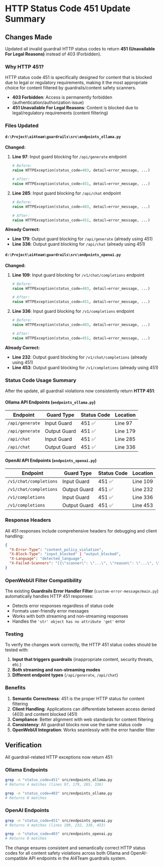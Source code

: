 # HTTP Status Code 451 Update Summary

## Changes Made

Updated all invalid guardrail HTTP status codes to return **451 (Unavailable For Legal Reasons)** instead of 403 (Forbidden).

### Why HTTP 451?

HTTP status code 451 is specifically designed for content that is blocked due to legal or regulatory requirements, making it the most appropriate choice for content filtered by guardrails/content safety scanners.

- **403 Forbidden**: Access is permanently forbidden (authentication/authorization issue)
- **451 Unavailable For Legal Reasons**: Content is blocked due to legal/regulatory requirements (content filtering)

### Files Updated

#### `d:\Project\ai4team\guardrails\src\endpoints_ollama.py`

**Changed:**
1. **Line 97**: Input guard blocking for `/api/generate` endpoint
   ```python
   # Before:
   raise HTTPException(status_code=403, detail=error_message, ...)
   
   # After:  
   raise HTTPException(status_code=451, detail=error_message, ...)
   ```

2. **Line 285**: Input guard blocking for `/api/chat` endpoint
   ```python
   # Before:
   raise HTTPException(status_code=403, detail=error_message, ...)
   
   # After:
   raise HTTPException(status_code=451, detail=error_message, ...)
   ```

**Already Correct:**
- **Line 179**: Output guard blocking for `/api/generate` (already using 451)
- **Line 336**: Output guard blocking for `/api/chat` (already using 451)

#### `d:\Project\ai4team\guardrails\src\endpoints_openai.py`

**Changed:**
1. **Line 109**: Input guard blocking for `/v1/chat/completions` endpoint
   ```python
   # Before:
   raise HTTPException(status_code=403, detail=error_message, ...)
   
   # After:  
   raise HTTPException(status_code=451, detail=error_message, ...)
   ```

2. **Line 336**: Input guard blocking for `/v1/completions` endpoint
   ```python
   # Before:
   raise HTTPException(status_code=403, detail=error_message, ...)
   
   # After:
   raise HTTPException(status_code=451, detail=error_message, ...)
   ```

**Already Correct:**
- **Line 232**: Output guard blocking for `/v1/chat/completions` (already using 451)
- **Line 453**: Output guard blocking for `/v1/completions` (already using 451)

### Status Code Usage Summary

After the update, all guardrail violations now consistently return **HTTP 451**:

#### Ollama API Endpoints (`endpoints_ollama.py`)
| Endpoint | Guard Type | Status Code | Location |
|----------|------------|-------------|----------|
| `/api/generate` | Input Guard | 451 ✅ | Line 97 |
| `/api/generate` | Output Guard | 451 ✅ | Line 179 |
| `/api/chat` | Input Guard | 451 ✅ | Line 285 |
| `/api/chat` | Output Guard | 451 ✅ | Line 336 |

#### OpenAI API Endpoints (`endpoints_openai.py`)
| Endpoint | Guard Type | Status Code | Location |
|----------|------------|-------------|----------|
| `/v1/chat/completions` | Input Guard | 451 ✅ | Line 109 |
| `/v1/chat/completions` | Output Guard | 451 ✅ | Line 232 |
| `/v1/completions` | Input Guard | 451 ✅ | Line 336 |
| `/v1/completions` | Output Guard | 451 ✅ | Line 453 |

### Response Headers

All 451 responses include comprehensive headers for debugging and client handling:

```json
{
  "X-Error-Type": "content_policy_violation",
  "X-Block-Type": "input_blocked" | "output_blocked",
  "X-Language": "detected_language",
  "X-Failed-Scanners": "[{\"scanner\": \"...\", \"reason\": \"...\", \"score\": 0.x}]"
}
```

### OpenWebUI Filter Compatibility

The existing **Guardrails Error Handler Filter** (`custom-error-message/main.py`) automatically handles HTTP 451 responses:

- Detects error responses regardless of status code
- Formats user-friendly error messages
- Works with both streaming and non-streaming responses
- Handles the `'str' object has no attribute 'get'` error

### Testing

To verify the changes work correctly, the HTTP 451 status codes should be tested with:

1. **Input that triggers guardrails** (inappropriate content, security threats, etc.)
2. **Both streaming and non-streaming modes**  
3. **Different endpoint types** (`/api/generate`, `/api/chat`)

### Benefits

1. **Semantic Correctness**: 451 is the proper HTTP status for content filtering
2. **Client Handling**: Applications can differentiate between access denied (403) and content blocked (451)
3. **Compliance**: Better alignment with web standards for content filtering
4. **Consistency**: All guardrail blocks now use the same status code
5. **OpenWebUI Integration**: Works seamlessly with the error handler filter

## Verification

All guardrail-related HTTP exceptions now return 451:

### Ollama Endpoints
```bash
grep -n "status_code=451" src/endpoints_ollama.py
# Returns 4 matches (lines 97, 179, 285, 336)

grep -n "status_code=403" src/endpoints_ollama.py  
# Returns 0 matches
```

### OpenAI Endpoints
```bash
grep -n "status_code=451" src/endpoints_openai.py
# Returns 4 matches (lines 109, 232, 336, 453)

grep -n "status_code=403" src/endpoints_openai.py  
# Returns 0 matches
```

The change ensures consistent and semantically correct HTTP status codes for all content safety violations across both Ollama and OpenAI-compatible API endpoints in the AI4Team guardrails system.